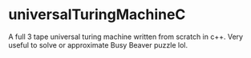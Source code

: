 # universalTuringMachineC 
A full 3 tape universal turing machine written from scratch in c++. Very useful to solve or approximate Busy Beaver puzzle lol.
